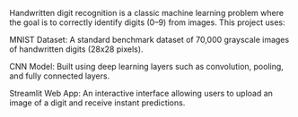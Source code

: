 Handwritten digit recognition is a classic machine learning problem where the goal is to correctly identify digits (0–9) from images.
This project uses:

MNIST Dataset: A standard benchmark dataset of 70,000 grayscale images of handwritten digits (28x28 pixels).

CNN Model: Built using deep learning layers such as convolution, pooling, and fully connected layers.

Streamlit Web App: An interactive interface allowing users to upload an image of a digit and receive instant predictions.
